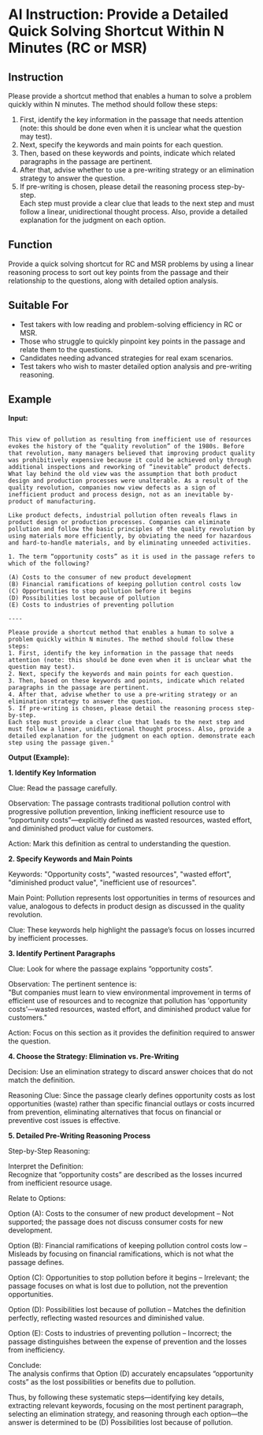 # AI Instruction: Provide a Detailed Quick Solving Shortcut Within N Minutes (RC or MSR)

## Instruction
Please provide a shortcut method that enables a human to solve a problem quickly within N minutes. The method should follow these steps:  
1. First, identify the key information in the passage that needs attention (note: this should be done even when it is unclear what the question may test).  
2. Next, specify the keywords and main points for each question.  
3. Then, based on these keywords and points, indicate which related paragraphs in the passage are pertinent.  
4. After that, advise whether to use a pre-writing strategy or an elimination strategy to answer the question.  
5. If pre-writing is chosen, please detail the reasoning process step-by-step.  
Each step must provide a clear clue that leads to the next step and must follow a linear, unidirectional thought process. Also, provide a detailed explanation for the judgment on each option.

## Function
Provide a quick solving shortcut for RC and MSR problems by using a linear reasoning process to sort out key points from the passage and their relationship to the questions, along with detailed option analysis.

## Suitable For
- Test takers with low reading and problem-solving efficiency in RC or MSR.
- Those who struggle to quickly pinpoint key points in the passage and relate them to the questions.
- Candidates needing advanced strategies for real exam scenarios.
- Test takers who wish to master detailed option analysis and pre-writing reasoning.

## Example
**Input:**  
```Industry's environmental improvement efforts have traditionally focused on pollution control through identifying, processing, and disposing of discharges or waste. Recently, more progressive companies have embraced the concept of pollution prevention, using such methods as material substitution and closed-loop processes to prevent pollution. Regardless of their approach to dealing with pollution, however, many companies view pollution treatment or control as too expensive. But companies must learn to view environmental improvement in terms of efficient use of resources and to recognize that pollution has “opportunity costs”—wasted resources, wasted effort, and diminished product value for customers.

This view of pollution as resulting from inefficient use of resources evokes the history of the “quality revolution” of the 1980s. Before that revolution, many managers believed that improving product quality was prohibitively expensive because it could be achieved only through additional inspections and reworking of “inevitable” product defects. What lay behind the old view was the assumption that both product design and production processes were unalterable. As a result of the quality revolution, companies now view defects as a sign of inefficient product and process design, not as an inevitable by-product of manufacturing.

Like product defects, industrial pollution often reveals flaws in product design or production processes. Companies can eliminate pollution and follow the basic principles of the quality revolution by using materials more efficiently, by obviating the need for hazardous and hard-to-handle materials, and by eliminating unneeded activities.

1. The term “opportunity costs” as it is used in the passage refers to which of the following?

(A) Costs to the consumer of new product development
(B) Financial ramifications of keeping pollution control costs low
(C) Opportunities to stop pollution before it begins
(D) Possibilities lost because of pollution
(E) Costs to industries of preventing pollution

----

Please provide a shortcut method that enables a human to solve a problem quickly within N minutes. The method should follow these steps:  
1. First, identify the key information in the passage that needs attention (note: this should be done even when it is unclear what the question may test).  
2. Next, specify the keywords and main points for each question.  
3. Then, based on these keywords and points, indicate which related paragraphs in the passage are pertinent.  
4. After that, advise whether to use a pre-writing strategy or an elimination strategy to answer the question.  
5. If pre-writing is chosen, please detail the reasoning process step-by-step.  
Each step must provide a clear clue that leads to the next step and must follow a linear, unidirectional thought process. Also, provide a detailed explanation for the judgment on each option. demonstrate each step using the passage given."
```
**Output (Example):**  

**1. Identify Key Information**  

Clue: Read the passage carefully.  

Observation: The passage contrasts traditional pollution control with progressive pollution prevention, linking inefficient resource use to “opportunity costs”—explicitly defined as wasted resources, wasted effort, and diminished product value for customers.  

Action: Mark this definition as central to understanding the question.

**2. Specify Keywords and Main Points** 

Keywords: "Opportunity costs", "wasted resources", "wasted effort", "diminished product value", "inefficient use of resources".  

Main Point: Pollution represents lost opportunities in terms of resources and value, analogous to defects in product design as discussed in the quality revolution.  

Clue: These keywords help highlight the passage’s focus on losses incurred by inefficient processes.

**3. Identify Pertinent Paragraphs**

Clue: Look for where the passage explains “opportunity costs”.  

Observation: The pertinent sentence is:  
"But companies must learn to view environmental improvement in terms of efficient use of resources and to recognize that pollution has 'opportunity costs'—wasted resources, wasted effort, and diminished product value for customers."  

Action: Focus on this section as it provides the definition required to answer the question.

**4. Choose the Strategy: Elimination vs. Pre-Writing**

Decision: Use an elimination strategy to discard answer choices that do not match the definition.  

Reasoning Clue: Since the passage clearly defines opportunity costs as lost opportunities (waste) rather than specific financial outlays or costs incurred from prevention, eliminating alternatives that focus on financial or preventive cost issues is effective.

**5. Detailed Pre-Writing Reasoning Process**

Step-by-Step Reasoning:  

Interpret the Definition:  
Recognize that “opportunity costs” are described as the losses incurred from inefficient resource usage. 

Relate to Options:  

Option (A): Costs to the consumer of new product development – Not supported; the passage does not discuss consumer costs for new development.  

Option (B): Financial ramifications of keeping pollution control costs low – Misleads by focusing on financial ramifications, which is not what the passage defines.  

Option (C): Opportunities to stop pollution before it begins – Irrelevant; the passage focuses on what is lost due to pollution, not the prevention opportunities.  

Option (D): Possibilities lost because of pollution – Matches the definition perfectly, reflecting wasted resources and diminished value.  

Option (E): Costs to industries of preventing pollution – Incorrect; the passage distinguishes between the expense of prevention and the losses from inefficiency.  

Conclude:  
The analysis confirms that Option (D) accurately encapsulates “opportunity costs” as the lost possibilities or benefits due to pollution.  

Thus, by following these systematic steps—identifying key details, extracting relevant keywords, focusing on the most pertinent paragraph, selecting an elimination strategy, and reasoning through each option—the answer is determined to be (D) Possibilities lost because of pollution.

